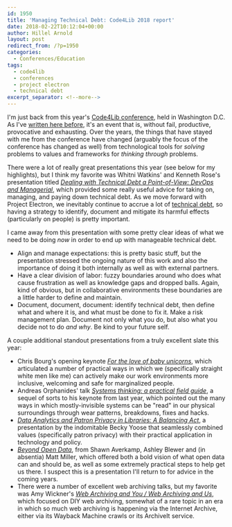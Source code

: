 ```yaml
---
id: 1950
title: 'Managing Technical Debt: Code4Lib 2018 report'
date: 2018-02-22T10:12:04+00:00
author: Hillel Arnold
layout: post
redirect_from: /?p=1950
categories:
  - Conferences/Education
tags:
  - code4lib
  - conferences
  - project electron
  - technical debt
excerpt_separator: <!--more-->
---
```

I'm just back from this year's [Code4Lib conference](http://2018.code4lib.org/), held in Washington D.C. As I've [written here before](http://blog.rockarch.org/?p=1033), it's an event that is, without fail, productive, provocative and exhausting. Over the years, the things that have stayed with me from the conference have changed (arguably the focus of the conference has changed as well) from technological tools for _solving_ problems to values and frameworks for _thinking through_ problems.<!--more-->

There were a lot of really great presentations this year (see below for my highlights), but I think my favorite was Whitni Watkins' and Kenneth Rose's presentation titled [_Dealing with Technical Debt a Point-of-View: DevOps and Managerial_](http://2018.code4lib.org/talks/dealing-with-technical-debt-a-pointofview-devops-and-managerial), which provided some really useful advice for taking on, managing, and paying down technical debt. As we move forward with Project Electron, we inevitably continue to accrue a lot of [technical debt](https://en.wikipedia.org/wiki/Technical_debt), so having a strategy to identify, document and mitigate its harmful effects (particularly on people) is pretty important.

I came away from this presentation with some pretty clear ideas of what we need to be doing _now_ in order to end up with manageable technical debt.

* Align and manage expectations: this is pretty basic stuff, but the presentation stressed the ongoing nature of this work and also the importance of doing it both internally as well as with external partners.
* Have a clear division of labor: fuzzy boundaries around who does what cause frustration as well as knowledge gaps and dropped balls. Again, kind of obvious, but in collaborative environments these boundaries are a little harder to define and maintain.
* Document, document, document: identify technical debt, then define what and where it is, and what must be done to fix it. Make a risk management plan. Document not only what you do, but also what you decide not to do _and why_. Be kind to your future self.

A couple additional standout presentations from a truly excellent slate this year:

* Chris Bourg's opening keynote [_For the love of baby unicorns_](http://2018.code4lib.org/keynotes/Chris-Bourg), which articulated a number of practical ways in which we (specifically straight white men like me) can actively make our work environments more inclusive, welcoming and safe for marginalized people.
* Andreas Orphanides' talk [_Systems thinking: a practical field guide_](http://2018.code4lib.org/talks/systems-thinking-a-practical-field-guide), a sequel of sorts to his keynote from last year, which pointed out the many ways in which mostly-invisible systems can be "read" in our physical surroundings through wear patterns, breakdowns, fixes and hacks.
* [_Data Analytics and Patron Privacy in Libraries: A Balancing Act_](http://2018.code4lib.org/talks/data-analytics-and-patron-privacy-in-libraries-a-balancing-act), a presentation by the indomitable Becky Yoose that seamlessly combined values (specifically patron privacy) with their practical application in technology and policy.
* [_Beyond Open Data_](http://2018.code4lib.org/talks/beyond-open-data), from Shawn Averkamp, Ashley Blewer and (in absentia) Matt Miller, which offered both a bold vision of what open data can and should be, as well as some extremely practical steps to help get us there. I suspect this is a presentation I'll return to for advice in the coming years.
* There were a number of excellent web archiving talks, but my favorite was Amy Wickner's [_Web Archiving and You / Web Archiving and Us_](http://2018.code4lib.org/talks/web-archiving-and-you-web-archiving-and-us), which focused on DIY web archiving, somewhat of a rare topic in an era in which so much web archiving is happening via the Internet Archive, either via its Wayback Machine crawls or its ArchiveIt service.
